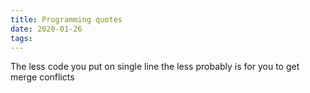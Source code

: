 ```yaml
---
title: Programming quotes
date: 2020-01-26
tags:
---
```


The less code you put on single line the less probably is for you to get merge conflicts